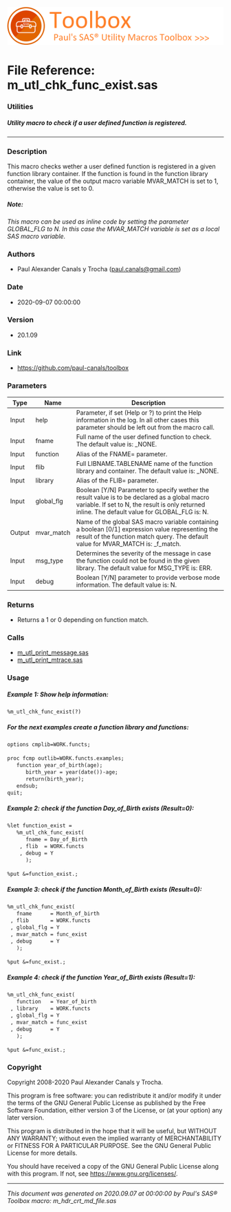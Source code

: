 ![../../misc/images/doc_banner.png](../../misc/images/doc_banner.png)
# 
# File Reference: m_utl_chk_func_exist.sas

### Utilities

##### Utility macro to check if a user defined function is registered.

***

### Description
This macro checks wether a user defined function is registered in a given function library container. If the function is found in the function library container, the value of the output macro variable MVAR_MATCH is set to 1, otherwise the value is set to 0.

##### *Note:*
*This macro can be used as inline code by setting the parameter GLOBAL_FLG to N. In this case the MVAR_MATCH variable is set as a local SAS macro variable.*

### Authors
* Paul Alexander Canals y Trocha (paul.canals@gmail.com)

### Date
* 2020-09-07 00:00:00

### Version
* 20.1.09

### Link
* https://github.com/paul-canals/toolbox

### Parameters
| Type | Name | Description |
| ---- | ---- | ----------- |
| Input | help | Parameter, if set (Help or ?) to print the Help information in the log. In all other cases this parameter should be left out from the macro call. |
| Input | fname | Full name of the user defined function to check. The default value is: _NONE. |
| Input | function | Alias of the FNAME= parameter. |
| Input | flib | Full LIBNAME.TABLENAME name of the function library and container. The default value is: _NONE. |
| Input | library | Alias of the FLIB= parameter. |
| Input | global_flg | Boolean [Y/N] Parameter to specify wether the result value is to be declared as a global macro variable. If set to N, the result is only returned inline. The default value for GLOBAL_FLG is: N. |
| Output | mvar_match | Name of the global SAS macro variable containing a boolean [0/1] expression value representing the result of the function match query. The default value for MVAR_MATCH is: _f_match. |
| Input | msg_type | Determines the severity of the message in case the function could not be found in the given library. The default value for MSG_TYPE is: ERR. |
| Input | debug | Boolean [Y/N] parameter to provide verbose mode information. The default value is: N. |

### Returns
* Returns a 1 or 0 depending on function match.

### Calls
* [m_utl_print_message.sas](m_utl_print_message.md)
* [m_utl_print_mtrace.sas](m_utl_print_mtrace.md)

### Usage

##### Example 1: Show help information:
```sas
%m_utl_chk_func_exist(?)
```

##### For the next examples create a function library and functions:
```sas
options cmplib=WORK.functs;

proc fcmp outlib=WORK.functs.examples;
   function year_of_birth(age);
      birth_year = year(date())-age;
      return(birth_year);
   endsub;
quit;
```

##### Example 2: check if the function Day_of_Birth exists (Result=0):
```sas
%let function_exist =
   %m_utl_chk_func_exist(
      fname = Day_of_Birth
    , flib  = WORK.functs
    , debug = Y
      );

%put &=function_exist.;

```

##### Example 3: check if the function Month_of_Birth exists (Result=0):
```sas
%m_utl_chk_func_exist(
   fname      = Month_of_birth
 , flib       = WORK.functs
 , global_flg = Y
 , mvar_match = func_exist
 , debug      = Y
   );

%put &=func_exist.;

```

##### Example 4: check if the function Year_of_Birth exists (Result=1):
```sas
%m_utl_chk_func_exist(
   function   = Year_of_birth
 , library    = WORK.functs
 , global_flg = Y
 , mvar_match = func_exist
 , debug      = Y
   );

%put &=func_exist.;

```

### Copyright
Copyright 2008-2020 Paul Alexander Canals y Trocha. 
 
This program is free software: you can redistribute it and/or modify 
it under the terms of the GNU General Public License as published by 
the Free Software Foundation, either version 3 of the License, or 
(at your option) any later version. 
 
This program is distributed in the hope that it will be useful, 
but WITHOUT ANY WARRANTY; without even the implied warranty of 
MERCHANTABILITY or FITNESS FOR A PARTICULAR PURPOSE. See the 
GNU General Public License for more details. 
 
You should have received a copy of the GNU General Public License 
along with this program. If not, see <https://www.gnu.org/licenses/>. 


***
*This document was generated on 2020.09.07 at 00:00:00 by Paul's SAS&reg; Toolbox macro: m_hdr_crt_md_file.sas*
